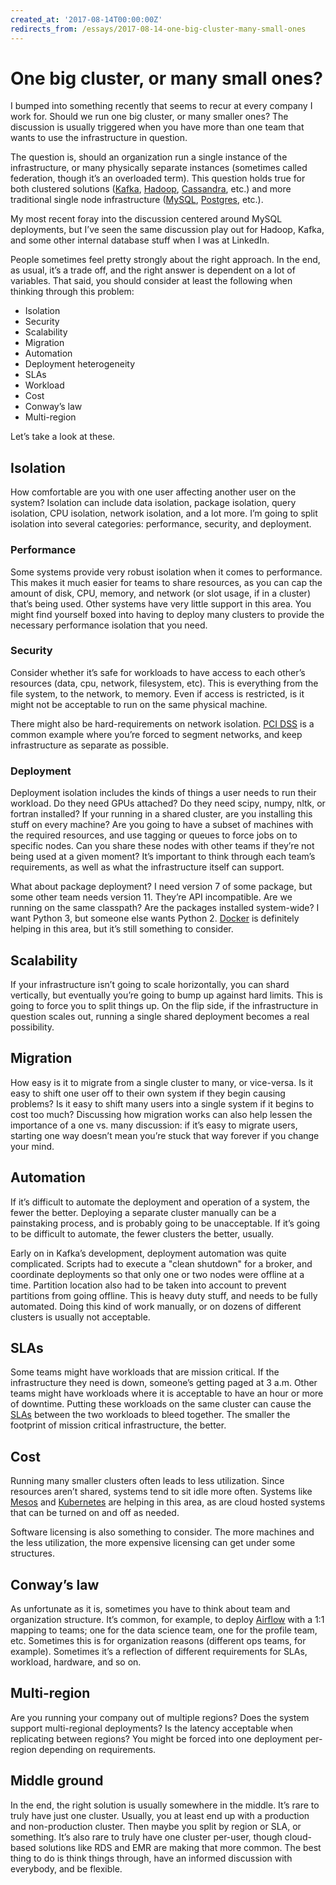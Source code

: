 ```yaml
---
created_at: '2017-08-14T00:00:00Z'
redirects_from: /essays/2017-08-14-one-big-cluster-many-small-ones
---
```


# One big cluster, or many small ones?

I bumped into something recently that seems to recur at every company I work for. Should we run one big cluster, or many smaller ones? The discussion is usually triggered when you have more than one team that wants to use the infrastructure in question.

The question is, should an organization run a single instance of the infrastructure, or many physically separate instances (sometimes called federation, though it’s an overloaded term). This question holds true for both clustered solutions ([Kafka](https://kafka.apache.org/), [Hadoop](https://hadoop.apache.org/), [Cassandra](https://cassandra.apache.org/), etc.) and more traditional single node infrastructure ([MySQL](https://www.mysql.com/), [Postgres](https://www.postgresql.org/), etc.).

My most recent foray into the discussion centered around MySQL deployments, but I’ve seen the same discussion play out for Hadoop, Kafka, and some other internal database stuff when I was at LinkedIn.

People sometimes feel pretty strongly about the right approach. In the end, as usual, it’s a trade off, and the right answer is dependent on a lot of variables. That said, you should consider at least the following when thinking through this problem:

* Isolation
* Security
* Scalability
* Migration
* Automation
* Deployment heterogeneity
* SLAs
* Workload
* Cost
* Conway’s law
* Multi-region

Let’s take a look at these.

## Isolation

How comfortable are you with one user affecting another user on the system? Isolation can include data isolation, package isolation, query isolation, CPU isolation, network isolation, and a lot more. I’m going to split isolation into several categories: performance, security, and deployment.

### Performance

Some systems provide very robust isolation when it comes to performance. This makes it much easier for teams to share resources, as you can cap the amount of disk, CPU, memory, and network (or slot usage, if in a cluster) that’s being used. Other systems have very little support in this area. You might find yourself boxed into having to deploy many clusters to provide the necessary performance isolation that you need.

### Security

Consider whether it’s safe for workloads to have access to each other’s resources (data, cpu, network, filesystem, etc). This is everything from the file system, to the network, to memory. Even if access is restricted, is it might not be acceptable to run on the same physical machine.

There might also be hard-requirements on network isolation. [PCI DSS](https://en.wikipedia.org/wiki/Payment_Card_Industry_Data_Security_Standard) is a common example where you’re forced to segment networks, and keep infrastructure as separate as possible.

### Deployment

Deployment isolation includes the kinds of things a user needs to run their workload. Do they need GPUs attached? Do they need scipy, numpy, nltk, or fortran installed? If your running in a shared cluster, are you installing this stuff on every machine? Are you going to have a subset of machines with the required resources, and use tagging or queues to force jobs on to specific nodes. Can you share these nodes with other teams if they’re not being used at a given moment? It’s important to think through each team’s requirements, as well as what the infrastructure itself can support.

What about package deployment? I need version 7 of some package, but some other team needs version 11. They’re API incompatible. Are we running on the same classpath? Are the packages installed system-wide? I want Python 3, but someone else wants Python 2. [Docker](https://www.docker.com/) is definitely helping in this area, but it’s still something to consider.

## Scalability

If your infrastructure isn’t going to scale horizontally, you can shard vertically, but eventually you’re going to bump up against hard limits. This is going to force you to split things up. On the flip side, if the infrastructure in question scales out, running a single shared deployment becomes a real possibility.

## Migration

How easy is it to migrate from a single cluster to many, or vice-versa. Is it easy to shift one user off to their own system if they begin causing problems? Is it easy to shift many users into a single system if it begins to cost too much? Discussing how migration works can also help lessen the importance of a one vs. many discussion: if it’s easy to migrate users, starting one way doesn’t mean you’re stuck that way forever if you change your mind.

## Automation

If it’s difficult to automate the deployment and operation of a system, the fewer the better. Deploying a separate cluster manually can be a painstaking process, and is probably going to be unacceptable. If it’s going to be difficult to automate, the fewer clusters the better, usually.

Early on in Kafka’s development, deployment automation was quite complicated. Scripts had to execute a "clean shutdown" for a broker, and coordinate deployments so that only one or two nodes were offline at a time. Partition location also had to be taken into account to prevent partitions from going offline. This is heavy duty stuff, and needs to be fully automated. Doing this kind of work manually, or on dozens of different clusters is usually not acceptable.

## SLAs

Some teams might have workloads that are mission critical. If the infrastructure they need is down, someone’s getting paged at 3 a.m. Other teams might have workloads where it is acceptable to have an hour or more of downtime. Putting these workloads on the same cluster can cause the [SLAs](https://en.wikipedia.org/wiki/Service-level_agreement) between the two workloads to bleed together. The smaller the footprint of mission critical infrastructure, the better.

## Cost

Running many smaller clusters often leads to less utilization. Since resources aren’t shared, systems tend to sit idle more often. Systems like [Mesos](https://mesos.apache.org/) and [Kubernetes](https://kubernetes.io/) are helping in this area, as are cloud hosted systems that can be turned on and off as needed.

Software licensing is also something to consider. The more machines and the less utilization, the more expensive licensing can get under some structures.

## Conway’s law

As unfortunate as it is, sometimes you have to think about team and organization structure. It’s common, for example, to deploy [Airflow](https://github.com/apache/incubator-airflow/) with a 1:1 mapping to teams; one for the data science team, one for the profile team, etc. Sometimes this is for organization reasons (different ops teams, for example). Sometimes it’s a reflection of different requirements for SLAs, workload, hardware, and so on.

## Multi-region

Are you running your company out of multiple regions? Does the system support multi-regional deployments? Is the latency acceptable when replicating between regions? You might be forced into one deployment per-region depending on requirements.

## Middle ground

In the end, the right solution is usually somewhere in the middle. It’s rare to truly have just one cluster. Usually, you at least end up with a production and non-production cluster. Then maybe you split by region or SLA, or something. It’s also rare to truly have one cluster per-user, though cloud-based solutions like RDS and EMR are making that more common. The best thing to do is think things through, have an informed discussion with everybody, and be flexible.